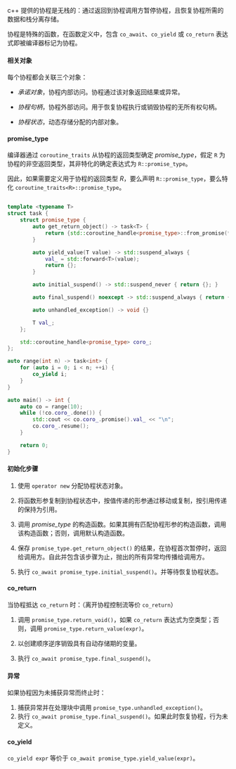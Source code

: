 c++ 提供的协程是无栈的：通过返回到协程调用方暂停协程，且恢复协程所需的数据和栈分离存储。

协程是特殊的函数，在函数定义中，包含 `co_await`、`co_yield` 或 `co_return` 表达式即被编译器标记为协程。

#### 相关对象

每个协程都会关联三个对象：

* _承诺对象_，协程内部访问。协程通过该对象返回结果或异常。

* _协程句柄_，协程外部访问。用于恢复协程执行或销毁协程的无所有权句柄。

* _协程状态_，动态存储分配的内部对象。

#### promise_type

编译器通过 `coroutine_traits` 从协程的返回类型确定 _promise_type_，假定 `R` 为协程的非空返回类型，其非特化的确定表达式为 `R::promise_type`。

因此，如果需要定义用于协程的返回类型 _R_，要么声明 `R::promise_type`，要么特化 `coroutine_traits<R>::promise_type`。

```cpp

template <typename T>
struct task {
    struct promise_type {
        auto get_return_object() -> task<T> {
            return {std::coroutine_handle<promise_type>::from_promise(*this)};
        }

        auto yield_value(T value) -> std::suspend_always {
            val_ = std::forward<T>(value);
            return {};
        }

        auto initial_suspend() -> std::suspend_never { return {}; }

        auto final_suspend() noexcept -> std::suspend_always { return {}; }

        auto unhandled_exception() -> void {}

        T val_;
    };

    std::coroutine_handle<promise_type> coro_;
};

auto range(int n) -> task<int> {
    for (auto i = 0; i < n; ++i) {
        co_yield i;
    }
}

auto main() -> int {
    auto co = range(10);
    while (!co.coro_.done()) {
        std::cout << co.coro_.promise().val_ << "\n";
        co.coro_.resume();
    }

    return 0;
}
```

#### 初始化步骤

1. 使用 `operator new` 分配协程状态对象。

2. 将函数形参复制到协程状态中，按值传递的形参通过移动或复制，按引用传递的保持为引用。

3. 调用 _promise_type_ 的构造函数。如果其拥有匹配协程形参的构造函数，调用该构造函数；否则，调用默认构造函数。

4. 保存 `promise_type.get_return_object()` 的结果，在协程首次暂停时，返回给调用方。自此并包含该步骤为止，抛出的所有异常均传播给调用方。

5. 执行 `co_await promise_type.initial_suspend()`。并等待恢复协程状态。

#### co_return

当协程抵达 `co_return` 时：（离开协程控制流等价 `co_return`）

1. 调用 `promise_type.return_void()`，如果 `co_return` 表达式为空类型；否则，调用 `promise_type.return_value(expr)`。

2. 以创建顺序逆序销毁具有自动存储期的变量。

3. 执行 `co_await promise_type.final_suspend()`。

#### 异常

如果协程因为未捕获异常而终止时：

1. 捕获异常并在处理块中调用 `promise_type.unhandled_exception()`。
2. 执行 `co_await promise_type.final_suspend()`。如果此时恢复协程，行为未定义。

#### co_yield

`co_yield expr` 等价于 `co_await promise_type.yield_value(expr)`。
